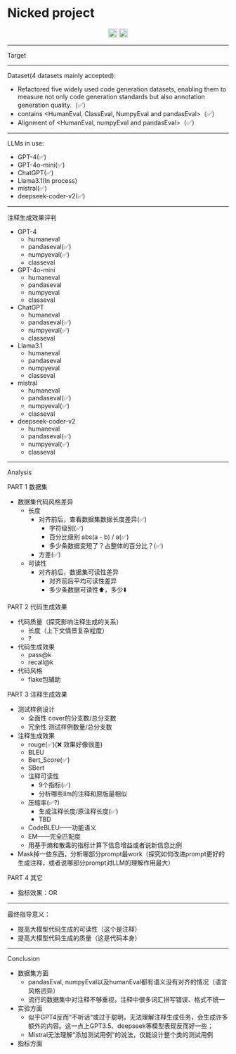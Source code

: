 # Nicked project

<p align="center">
<img src="https://img.shields.io/badge/benchmark-lightseagreen" style="height: 20px;"> <img src="https://img.shields.io/badge/contributions-welcome-lemonchiffon.svg" style="height: 20px;">
</p>

---------

Target

---------

Dataset(4 datasets mainly accepted):
- Refactored five widely used code generation datasets, enabling them to measure not only code generation standards but also annotation generation quality.（✅）
- contains <HumanEval, ClassEval, NumpyEval and pandasEval>（✅）
- Alignment of <HumanEval, numpyEval and pandasEval>（✅）
---------
LLMs in use:
- GPT-4(✅)
- GPT-4o-mini(✅)
- ChatGPT(✅)
- Llama3.1(In process)
- mistral(✅)
- deepseek-coder-v2(✅)
--------
注释生成效果评判
- GPT-4
  - humaneval
  - pandaseval(✅)
  - numpyeval(✅)
  - classeval
- GPT-4o-mini
  - humaneval
  - pandaseval
  - numpyeval
  - classeval
- ChatGPT
  - humaneval
  - pandaseval(✅)
  - numpyeval(✅)
  - classeval
- Llama3.1
  - humaneval
  - pandaseval
  - numpyeval
  - classeval
- mistral
  - humaneval
  - pandaseval(✅)
  - numpyeval(✅)
  - classeval
- deepseek-coder-v2
  - humaneval
  - pandaseval(✅)
  - numpyeval(✅)
  - classeval
--------
Analysis

PART 1 数据集

- 数据集代码风格差异
  - 长度
    - 对齐前后，查看数据集数据长度差异(✅)
      - 字符级别(✅)
      - 百分比级别 abs(a - b) / a(✅)
      - 多少条数据变短了？占整体的百分比？(✅)
    - 方差(✅)
  - 可读性
    - 对齐前后，数据集可读性差异
      - 对齐前后平均可读性差异
      - 多少条数据可读性⬆️，多少⬇️

PART 2 代码生成效果
- 代码质量（探究影响注释生成的关系）
  - 长度（上下文情景复杂程度）
  - ?
- 代码生成效果
  - pass@k
  - recall@k
- 代码风格
  - flake包辅助

PART 3 注释生成效果
- 测试样例设计
  - 全面性 cover的分支数/总分支数
  - 冗余性 测试样例数量/总分支数
- 注释生成效果
  - rouge(✅)(❌ 效果好像很差)
  - BLEU
  - Bert_Score(✅)
  - SBert
  - 注释可读性
    - 9个指标(✅)
    - 分析哪些llm的注释和原版最相似
  - 压缩率(✅?)
    - 生成注释长度/原注释长度(✅)
    - TBD
  - CodeBLEU——功能语义
  - EM——完全匹配度
  - 用基于熵和散毒的指标计算下信息增益或者说新信息比例
- Mask掉一些东西，分析哪部分prompt最work（探究如何改进prompt更好的生成注释，或者说哪部分prompt对LLM的理解作用最大）

PART 4 其它
- 指标效果：OR 
--------
最终指导意义：
- 提高大模型代码生成的可读性（这个是注释）
- 提高大模型代码生成的质量（这是代码本身）
--------
Conclusion
- 数据集方面
  - pandasEval, numpyEval以及humanEval都有语义没有对齐的情况（语言风格迥异）
  - 流行的数据集中对注释不够重视，注释中很多词汇拼写错误、格式不统一
- 实验方面
  - 似乎GPT4反而“不听话“或过于聪明，无法理解注释生成任务，会生成许多额外的内容。这一点上GPT3.5、deepseek等模型表现反而好一些；
  - Mistral无法理解“添加测试用例“的说法，仅能设计整个类的测试用例
- 指标方面